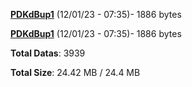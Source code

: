 [**PDKdBup1**](/data/PDKdBup1.txt) (12/01/23 - 07:35)- 1886 bytes

[**PDKdBup1**](/data/PDKdBup1.txt) (12/01/23 - 07:35)- 1886 bytes

**Total Datas**: 3939

**Total Size**: 24.42 MB / 24.4 MB
